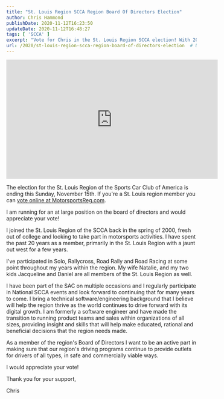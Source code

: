 ```yaml
---
title: "St. Louis Region SCCA Region Board Of Directors Election"
author: Chris Hammond
publishDate: 2020-11-12T16:23:50
updateDate: 2020-11-12T16:48:27
tags: [ 'SCCA' ]
excerpt: "Vote for Chris in the St. Louis Region SCCA election! With 20 years of experience, he'll drive the region's growth and digital advancement."
url: /2020/st-louis-region-scca-region-board-of-directors-election  # Use the generated URL with year
---
```

<iframe width="560" height="315" src="https://www.youtube.com/embed/qnJrnFUTLW4" frameborder="0" allow="accelerometer; autoplay; clipboard-write; encrypted-media; gyroscope; picture-in-picture" allowfullscreen></iframe>  <p>The election for the St. Louis Region of the Sports Car Club of America is ending this Sunday, November 15th. If you&#39;re a St. Louis region member you can <a href="https://www.motorsportreg.com/index.cfm/event/survey/uidSurvey/9F9E22FA-967C-4C95-8D4A00B65A57FD76">vote online at MotorsportsReg.com</a>.</p>  <p>I am running for an at large position on the board of directors and would appreciate your vote!</p>  <p>I joined the St. Louis Region of the SCCA back in the spring of 2000, fresh out of college and looking to take part in motorsports activities. I have spent the past 20 years as a member, primarily in the St. Louis Region with a jaunt out west for a few years.</p>  <p>I&#39;ve participated in Solo, Rallycross, Road Rally and Road Racing at some point throughout my years within the region. My wife Natalie, and my two kids Jacqueline and Daniel are all members of the St. Louis Region as well.</p>  <p>I have been part of the SAC on multiple occasions and I regularly participate in National SCCA events and look forward to continuing that for many years to come. I bring a technical software/engineering background that I believe will help the region thrive as the world continues to drive forward with its digital growth. I am formerly a software engineer and have made the transition to running product teams and sales within organizations of all sizes, providing insight and skills that will help make educated, rational and beneficial decisions that the region needs made.</p>  <p>As a member of the region&#39;s Board of Directors I want to be an active part in making sure that our region&#39;s driving programs continue to provide outlets for drivers of all types, in safe and commercially viable ways.</p>  <p>I would appreciate your vote!</p>  <p>Thank you for your support,</p>  <p>Chris</p>  <p>&nbsp;</p> 

